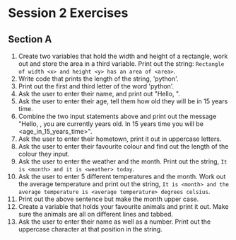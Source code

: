 # Session 2 Exercises

## Section A
1. Create two variables that hold the width and height of a rectangle, work out and store the area in a third variable. Print out the string: `Rectangle of width <x> and height <y> has an area of <area>`.
2. Write code that prints the length of the string, 'python'.
3. Print out the first and third letter of the word 'python'.
4. Ask the user to enter their name, and print out "Hello, <name>".
5. Ask the user to enter their age, tell them how old they will be in 15 years time.
6. Combine the two input statements above and print out the message "Hello, <name>, you are currently <age> years old. In 15 years time you will be <age_in_15_years_time>".
7. Ask the user to enter their hometown, print it out in uppercase letters.
8. Ask the user to enter their favourite colour and find out the length of the colour they input.
9. Ask the user to enter the weather and the month. Print out the string, `It is <month> and it is <weather> today`.
10. Ask the user to enter 5 different temperatures and the month. Work out the average temperature and print out the string, `It is <month> and the average temperature is <average temperature> degrees celsius`.
11. Print out the above sentence but make the month upper case.
12. Create a variable that holds your favourite animals and print it out. Make sure the animals are all on different lines and tabbed.
13. Ask the user to enter their name as well as a number. Print out the uppercase character at that position in the string.
